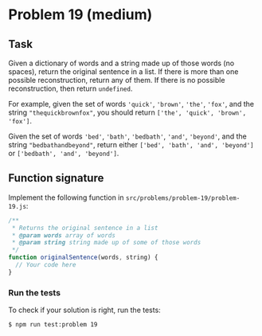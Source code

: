 # Problem 19 (medium)

## Task

Given a dictionary of words and a string made up of those words (no spaces), return the original sentence in a list. If there is more than one possible reconstruction, return any of them. If there is no possible reconstruction, then return `undefined`.

For example, given the set of words `'quick'`, `'brown'`, `'the'`, `'fox'`, and the string `"thequickbrownfox"`, you should return `['the', 'quick', 'brown', 'fox']`.

Given the set of words `'bed'`, `'bath'`, `'bedbath'`, `'and'`, `'beyond'`, and the string `"bedbathandbeyond"`, return either `['bed', 'bath', 'and', 'beyond']` or `['bedbath', 'and', 'beyond']`.

## Function signature

Implement the following function in `src/problems/problem-19/problem-19.js`:

```javascript
/**
 * Returns the original sentence in a list
 * @param words array of words
 * @param string string made up of some of those words
 */
function originalSentence(words, string) {
  // Your code here
}
```

### Run the tests

To check if your solution is right, run the tests:

```shell
$ npm run test:problem 19
```
